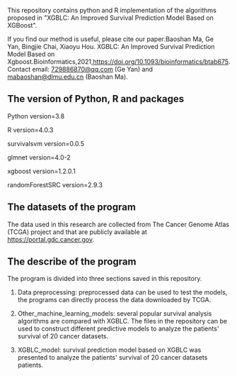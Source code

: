 This repository contains python and R implementation of the algorithms proposed in "XGBLC: An Improved Survival Prediction Model Based on XGBoost".

If you find our method is useful, please cite our paper:Baoshan Ma, Ge Yan, Bingjie Chai, Xiaoyu Hou. XGBLC: An Improved Survival Prediction Model Based 
on Xgboost.Bioinformatics,2021,https://doi.org/10.1093/bioinformatics/btab675.  Contact email: 729886870@qq.com (Ge Yan) and mabaoshan@dlmu.edu.cn (Baoshan Ma).


## The version of Python, R and packages

Python version=3.8

R version=4.0.3

survivalsvm version=0.0.5

glmnet version=4.0-2

xgboost version=1.2.0.1

randomForestSRC version=2.9.3


## The datasets of the program

The data used in this research are collected from The Cancer Genome Atlas (TCGA) project and that are publicly available at https://portal.gdc.cancer.gov.

## The describe of the program

The program is divided into three sections saved in this repository.

1) Data preprocessing: preprocessed data can be used to test the models, the programs can directly process the data downloaded by TCGA.

2) Other_machine_learning_models: several popular survival analysis algorithms are compared with XGBLC. The files in the repository can be used to construct different predictive models to analyze the patients' survival of 20 cancer datasets.

3) XGBLC_model: survival prediction model based on XGBLC was presented to analyze the patients' survival of 20 cancer datasets patients.
